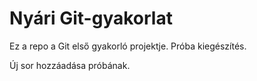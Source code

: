 # Nyári Git-gyakorlat
Ez a repo a Git első gyakorló projektje.
Próba kiegészítés.

Új sor hozzáadása próbának.